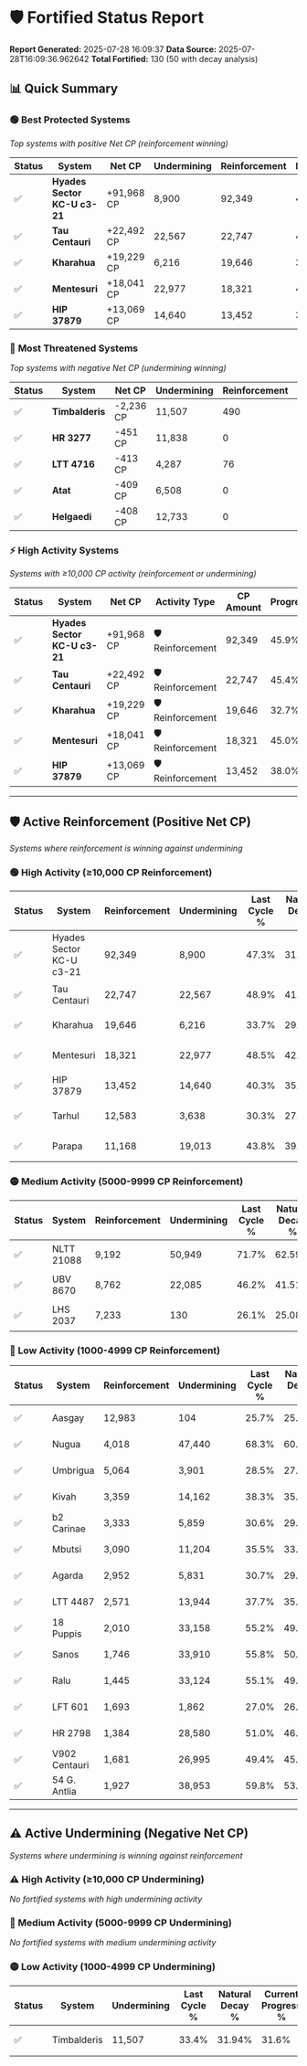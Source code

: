 # 🛡️ Fortified Status Report

**Report Generated:** 2025-07-28 16:09:37
**Data Source:** 2025-07-28T16:09:36.962642
**Total Fortified:** 130 (50 with decay analysis)

## 📊 Quick Summary

### 🟢 **Best Protected Systems**
*Top systems with positive Net CP (reinforcement winning)*

| Status | System | Net CP | Undermining | Reinforcement | Progress |
|--------|--------|--------|-------------|---------------|----------|
| ✅ | **Hyades Sector KC-U c3-21** | +91,968 CP | 8,900 | 92,349 | 45.9% |
| ✅ | **Tau Centauri** | +22,492 CP | 22,567 | 22,747 | 45.4% |
| ✅ | **Kharahua** | +19,229 CP | 6,216 | 19,646 | 32.7% |
| ✅ | **Mentesuri** | +18,041 CP | 22,977 | 18,321 | 45.0% |
| ✅ | **HIP 37879** | +13,069 CP | 14,640 | 13,452 | 38.0% |

### 🔴 **Most Threatened Systems**
*Top systems with negative Net CP (undermining winning)*

| Status | System | Net CP | Undermining | Reinforcement | Progress |
|--------|--------|--------|-------------|---------------|----------|
| ✅ | **Timbalderis** | -2,236 CP | 11,507 | 490 | 31.6% |
| ✅ | **HR 3277** | -451 CP | 11,838 | 0 | 33.8% |
| ✅ | **LTT 4716** | -413 CP | 4,287 | 76 | 28.2% |
| ✅ | **Atat** | -409 CP | 6,508 | 0 | 29.9% |
| ✅ | **Helgaedi** | -408 CP | 12,733 | 0 | 34.5% |

### ⚡ **High Activity Systems**
*Systems with ≥10,000 CP activity (reinforcement or undermining)*

| Status | System | Net CP | Activity Type | CP Amount | Progress |
|--------|--------|--------|---------------|-----------|----------|
| ✅ | **Hyades Sector KC-U c3-21** | +91,968 CP | 🛡️ Reinforcement | 92,349 | 45.9% |
| ✅ | **Tau Centauri** | +22,492 CP | 🛡️ Reinforcement | 22,747 | 45.4% |
| ✅ | **Kharahua** | +19,229 CP | 🛡️ Reinforcement | 19,646 | 32.7% |
| ✅ | **Mentesuri** | +18,041 CP | 🛡️ Reinforcement | 18,321 | 45.0% |
| ✅ | **HIP 37879** | +13,069 CP | 🛡️ Reinforcement | 13,452 | 38.0% |

---

## 🛡️ Active Reinforcement (Positive Net CP)
*Systems where reinforcement is winning against undermining*

### 🟢 High Activity (≥10,000 CP Reinforcement)

| Status | System | Reinforcement | Undermining | Last Cycle % | Natural Decay % | Current Progress % | Current CP | Net CP | Activity |
|--------|--------|---------------|-------------|--------------|-----------------|-------------------|------------|--------|----------|
| ✅ | Hyades Sector KC-U c3-21 | 92,349 | 8,900 | 47.3% | 31.75% | 45.9% | 298,350 | +91,968 | 🟢 High Reinforcement |
| ✅ | Tau Centauri | 22,747 | 22,567 | 48.9% | 41.94% | 45.4% | 295,100 | +22,492 | 🟢 High Reinforcement |
| ✅ | Kharahua | 19,646 | 6,216 | 33.7% | 29.74% | 32.7% | 212,550 | +19,229 | 🟢 High Reinforcement |
| ✅ | Mentesuri | 18,321 | 22,977 | 48.5% | 42.22% | 45.0% | 292,500 | +18,041 | 🟢 High Reinforcement |
| ✅ | HIP 37879 | 13,452 | 14,640 | 40.3% | 35.99% | 38.0% | 247,000 | +13,069 | 🟢 High Reinforcement |
| ✅ | Tarhul | 12,583 | 3,638 | 30.3% | 27.83% | 29.7% | 193,050 | +12,156 | 🟢 High Reinforcement |
| ✅ | Parapa | 11,168 | 19,013 | 43.8% | 39.24% | 40.9% | 265,850 | +10,808 | 🟢 High Reinforcement |

### 🟡 Medium Activity (5000-9999 CP Reinforcement)

| Status | System | Reinforcement | Undermining | Last Cycle % | Natural Decay % | Current Progress % | Current CP | Net CP | Activity |
|--------|--------|---------------|-------------|--------------|-----------------|-------------------|------------|--------|----------|
| ✅ | NLTT 21088 | 9,192 | 50,949 | 71.7% | 62.59% | 63.9% | 415,350 | +8,510 | 🟡 Medium Reinforcement |
| ✅ | UBV 8670 | 8,762 | 22,085 | 46.2% | 41.51% | 42.8% | 278,200 | +8,403 | 🟡 Medium Reinforcement |
| ✅ | LHS 2037 | 7,233 | 130 | 26.1% | 25.08% | 26.1% | 169,650 | +6,598 | 🟡 Medium Reinforcement |

### 🔴 Low Activity (1000-4999 CP Reinforcement)

| Status | System | Reinforcement | Undermining | Last Cycle % | Natural Decay % | Current Progress % | Current CP | Net CP | Activity |
|--------|--------|---------------|-------------|--------------|-----------------|-------------------|------------|--------|----------|
| ✅ | Aasgay | 12,983 | 104 | 25.7% | 25.00% | 25.7% | 167,050 | +4,550 | 🔵 Low Reinforcement |
| ✅ | Nugua | 4,018 | 47,440 | 68.3% | 60.40% | 61.0% | 396,500 | +3,883 | 🔵 Low Reinforcement |
| ✅ | Umbrigua | 5,064 | 3,901 | 28.5% | 27.33% | 27.9% | 181,349 | +3,699 | 🔵 Low Reinforcement |
| ✅ | Kivah | 3,359 | 14,162 | 38.3% | 35.64% | 36.1% | 234,650 | +2,983 | 🔵 Low Reinforcement |
| ✅ | b2 Carinae | 3,333 | 5,859 | 30.6% | 29.29% | 29.7% | 193,050 | +2,662 | 🔵 Low Reinforcement |
| ✅ | Mbutsi | 3,090 | 11,204 | 35.5% | 33.40% | 33.8% | 219,699 | +2,631 | 🔵 Low Reinforcement |
| ✅ | Agarda | 2,952 | 5,831 | 30.7% | 29.42% | 29.8% | 193,700 | +2,482 | 🔵 Low Reinforcement |
| ✅ | LTT 4487 | 2,571 | 13,944 | 37.7% | 35.30% | 35.6% | 231,400 | +1,951 | 🔵 Low Reinforcement |
| ✅ | 18 Puppis | 2,010 | 33,158 | 55.2% | 49.82% | 50.1% | 325,650 | +1,829 | 🔵 Low Reinforcement |
| ✅ | Sanos | 1,746 | 33,910 | 55.8% | 50.36% | 50.6% | 328,900 | +1,549 | 🔵 Low Reinforcement |
| ✅ | Ralu | 1,445 | 33,124 | 55.1% | 49.80% | 50.0% | 325,000 | +1,278 | 🔵 Low Reinforcement |
| ✅ | LFT 601 | 1,693 | 1,862 | 27.0% | 26.51% | 26.7% | 173,550 | +1,252 | 🔵 Low Reinforcement |
| ✅ | HR 2798 | 1,384 | 28,580 | 51.0% | 46.42% | 46.6% | 302,900 | +1,179 | 🔵 Low Reinforcement |
| ✅ | V902 Centauri | 1,681 | 26,995 | 49.4% | 45.02% | 45.2% | 293,800 | +1,168 | 🔵 Low Reinforcement |
| ✅ | 54 G. Antlia | 1,927 | 38,953 | 59.8% | 53.63% | 53.8% | 349,699 | +1,110 | 🔵 Low Reinforcement |


---

## ⚠️ Active Undermining (Negative Net CP)
*Systems where undermining is winning against reinforcement*

### ⚠️ High Activity (≥10,000 CP Undermining)

*No fortified systems with high undermining activity*

### 🔶 Medium Activity (5000-9999 CP Undermining)

*No fortified systems with medium undermining activity*

### 🟡 Low Activity (1000-4999 CP Undermining)

| Status | System | Undermining | Last Cycle % | Natural Decay % | Current Progress % | Reinforcement | Current CP | Net CP | Activity |
|--------|--------|-------------|--------------|-----------------|-------------------|---------------|------------|--------|----------|
| ✅ | Timbalderis | 11,507 | 33.4% | 31.94% | 31.6% | 490 | 205,400 | -2,236 | 🟡 Low Undermining |
